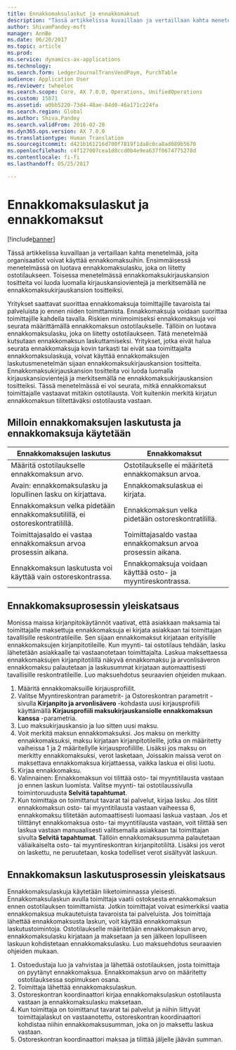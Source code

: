 ```yaml
---
title: Ennakkomaksulaskut ja ennakkomaksut
description: "Tässä artikkelissa kuvaillaan ja vertaillaan kahta menetelmää, joita organisaatiot voivat käyttää ennakkomaksuihin. Ensimmäisessä menetelmässä on luotava ennakkomaksulasku, joka on liitetty ostotilaukseen. Toisessa menetelmässä ennakkomaksukirjauskansion tositteita voi luoda luomalla kirjauskansiovientejä ja merkitsemällä ne ennakkomaksukirjauskansion tositteiksi."
author: ShivamPandey-msft
manager: AnnBe
ms.date: 06/20/2017
ms.topic: article
ms.prod: 
ms.service: dynamics-ax-applications
ms.technology: 
ms.search.form: LedgerJournalTransVendPaym, PurchTable
audience: Application User
ms.reviewer: twheeloc
ms.search.scope: Core, AX 7.0.0, Operations, UnifiedOperations
ms.custom: 15871
ms.assetid: a0bb5220-73d4-48ae-84d0-46a171c224fa
ms.search.region: Global
ms.author: Shiva.Pandey
ms.search.validFrom: 2016-02-28
ms.dyn365.ops.version: AX 7.0.0
ms.translationtype: Human Translation
ms.sourcegitcommit: d421b161216d700f7819f1da8c0ca8ad089b5670
ms.openlocfilehash: c4f127007cea1d8ccd0b4e9ea637f0674775278d
ms.contentlocale: fi-fi
ms.lasthandoff: 05/25/2017

---
```


# <a name="prepayment-invoices-vs-prepayments"></a>Ennakkomaksulaskut ja ennakkomaksut

[!include[banner](../includes/banner.md)]


Tässä artikkelissa kuvaillaan ja vertaillaan kahta menetelmää, joita organisaatiot voivat käyttää ennakkomaksuihin. Ensimmäisessä menetelmässä on luotava ennakkomaksulasku, joka on liitetty ostotilaukseen. Toisessa menetelmässä ennakkomaksukirjauskansion tositteita voi luoda luomalla kirjauskansiovientejä ja merkitsemällä ne ennakkomaksukirjauskansion tositteiksi.

Yritykset saattavat suorittaa ennakkomaksuja toimittajille tavaroista tai palveluista jo ennen niiden toimittamista. Ennakkomaksuja voidaan suorittaa toimittajille kahdella tavalla. Riskien minimoimiseksi ennakkomaksuja voi seurata määrittämällä ennakkomaksun ostotilaukselle. Tällöin on luotava ennakkomaksulasku, joka on liitetty ostotilaukseen. Tätä menetelmää kutsutaan ennakkomaksun laskuttamiseksi. Yritykset, jotka eivät halua seurata ennakkomaksuja kovin tarkasti tai eivät saa toimittajalta ennakkomaksulaskuja, voivat käyttää ennakkomaksujen laskutusmenetelmän sijaan ennakkomaksukirjauskansion tositteita. Ennakkomaksukirjauskansion tositteita voi luoda luomalla kirjauskansiovientejä ja merkitsemällä ne ennakkomaksukirjauskansion tositteiksi. Tässä menetelmässä ei voi seurata, mitkä ennakkomaksut toimittajalle vastaavat mitäkin ostotilausta. Voit kuitenkin merkitä kirjatun ennakkomaksun tilitettäväksi ostotilausta vastaan.

## <a name="when-to-use-prepayment-invoicing-vs-prepayments"></a>Milloin ennakkomaksujen laskutusta ja ennakkomaksuja käytetään
| Ennakkomaksujen laskutus                                                                | Ennakkomaksut                                                              |
|-------------------------------------------------------------------------------------|--------------------------------------------------------------------------|
| Määritä ostotilaukselle ennakkomaksun arvo.                                    | Ostotilaukselle ei määritetä ennakkomaksun arvoa.                    |
| Avain: ennakkomaksulasku ja lopullinen lasku on kirjattava.                       | Ennakkomaksulaskua ei kirjata.                                    |
| Ennakkomaksun velka pidetään ennakkomaksutilillä, ei ostoreskontratilillä. | Ennakkomaksun velka pidetään ostoreskontratilillä.                  |
| Toimittajasaldo ei vastaa ennakkomaksun arvoa prosessin aikana.     | Toimittajasaldo vastaa ennakkomaksun arvoa prosessin aikana. |
| Ennakkomaksun laskutusta voi käyttää vain ostoreskontrassa.                         | Ennakkomaksuja voidaan käyttää osto- ja myyntireskontrassa.    |

## <a name="overview-of-the-prepayment-process"></a>Ennakkomaksuprosessin yleiskatsaus
Monissa maissa kirjanpitokäytännöt vaativat, että asiakkaan maksamia tai toimittajalle maksettuja ennakkomaksuja ei kirjata asiakkaan tai toimittajan tavallisille reskontratileille. Sen sijaan ennakkomaksut kirjataan erityisille ennakkomaksujen kirjanpitotileille. Kun myynti- tai ostotilaus tehdään, lasku lähetetään asiakkaalle tai vastaanotetaan toimittajalta. Laskua maksettaessa ennakkomaksujen kirjanpitotilillä näkyvä ennakkomaksu ja arvonlisäveron ennakkomaksu palautetaan ja laskusummat kirjataan automaattisesti tavallisille reskontratileille. Luo maksuehdotus seuraavien ohjeiden mukaan.

1.  Määritä ennakkomaksuille kirjausprofiilit.
2.  Valitse Myyntireskontran parametrit- ja Ostoreskontran parametrit -sivulla **Kirjanpito ja arvonlisävero** -kohdasta uusi kirjausprofiili käyttämällä **Kirjausprofiili maksukirjauskansiolle ennakkomaksun kanssa** -parametria.
3.  Luo maksukirjauskansio ja luo sitten uusi maksu.
4.  Voit merkitä maksun ennakkomaksuksi. Jos maksu on merkitty ennakkomaksuksi, maksu kirjataan kirjanpitotileille, jotka on määritetty vaiheissa 1 ja 2 määritellylle kirjausprofiilille. Lisäksi jos maksu on merkitty ennakkomaksuksi, verot lasketaan, Joissakin maissa verot on maksettava ennakkomaksua kirjattaessa, vaikka laskua ei olisi luotu.
5.  Kirjaa ennakkomaksu.
6.  Valinnainen: Ennakkomaksun voi tilittää osto- tai myyntitilausta vastaan jo ennen laskun luomista. Valitse myynti- tai ostotilaussivulla toimintoruudusta **Selvitä tapahtumat**.
7.  Kun toimittaja on toimittanut tavarat tai palvelut, kirjaa lasku. Jos tilitit ennakkomaksun osto- tai myyntitilausta vastaan vaiheessa 6, ennakkomaksu tilitetään automaattisesti luomaasi laskua vastaan. Jos et tilittänyt ennakkomaksua osto- tai myyntitilausta vastaan, voit tilittää sen laskua vastaan manuaalisesti valitsemalla asiakkaan tai toimittajan sivulta **Selvitä tapahtumat**. Tällöin ennakkomaksusumma palautetaan väliaikaiselta osto- tai myyntireskontran kirjanpitotililtä. Lisäksi jos verot on laskettu, ne peruutetaan, koska todelliset verot sisältyvät laskuun.

## <a name="overview-of-the-prepayment-invoicing-process"></a>Ennakkomaksun laskutusprosessin yleiskatsaus
Ennakkomaksulaskuja käytetään liiketoiminnassa yleisesti. Ennakkomaksulaskun avulla toimittaja vaatii ostoksesta ennakkomaksun ennen ostotilauksen toimittamista. Jotkin toimittajat voivat esimerkiksi vaatia ennakkomaksua mukautetuista tavaroista tai palveluista. Jos toimittaja lähettää ennakkomaksusta laskun, voit käyttää ennakkomaksun laskutustoimintoja. Ostotilaukselle määritetään ennakkomaksun arvo, ennakkomaksulasku kirjataan ja maksetaan ja sen jälkeen lopulliseen laskuun kohdistetaan ennakkomaksulasku. Luo maksuehdotus seuraavien ohjeiden mukaan.

1.  Ostoedustaja luo ja vahvistaa ja lähettää ostotilauksen, josta toimittaja on pyytänyt ennakkomaksua. Ennakkomaksun arvo on määritetty ostotilauksessa sopimuksen osana.
2.  Toimittaja lähettää ennakkomaksulaskun.
3.  Ostoreskontran koordinaattori kirjaa ennakkomaksulaskun ostotilausta vastaan ja ennakkomaksulasku maksetaan.
4.  Kun toimittaja on toimittanut tavarat tai palvelut ja niihin liittyvät toimittajalaskut on vastaanotettu, ostoreskontran koordinaattori kohdistaa niihin ennakkomaksusumman, joka on jo maksettu laskua vastaan.
5.  Ostoreskontran koordinaattori maksaa ja tilittää jäljelle jäävän summan.





